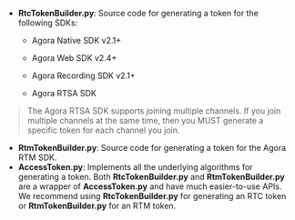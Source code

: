 - **RtcTokenBuilder.py**: Source code for generating a token for the following SDKs:
  - Agora Native SDK v2.1+

  - Agora Web SDK v2.4+

  - Agora Recording SDK v2.1+

  - Agora RTSA SDK

> The Agora RTSA SDK supports joining multiple channels. If you join multiple channels at the same time, then you MUST generate a specific token for each channel you join. 

- **RtmTokenBuilder.py**: Source code for generating a token for the Agora RTM SDK. 
- **AccessToken.py**: Implements all the underlying algorithms for generating a token. Both **RtcTokenBuilder.py** and **RtmTokenBuilder.py** are a wrapper of **AccessToken.py** and have much easier-to-use APIs. We recommend using **RtcTokenBuilder.py** for generating an RTC token or **RtmTokenBuilder.py** for an RTM token.
